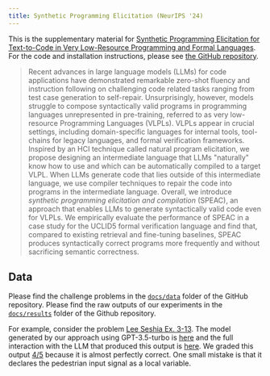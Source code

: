 ```yaml
---
title: Synthetic Programming Elicitation (NeurIPS '24)
---
```


This is the supplementary material for [Synthetic Programming Elicitation for Text-to-Code in Very Low-Resource Programming and Formal Languages](https://arxiv.org/abs/2406.03636). For the code and installation instructions, please see [the GitHub repository](https://github.com/FedericoAureliano/eudoxus).

> Recent advances in large language models (LLMs) for code applications have demonstrated remarkable zero-shot fluency and instruction following on challenging code related tasks ranging from test case generation to self-repair. Unsurprisingly, however, models struggle to compose syntactically valid programs in programming languages unrepresented in pre-training, referred to as very low-resource Programming Languages (VLPLs). VLPLs appear in crucial settings, including domain-specific languages for internal tools, tool-chains for legacy languages, and formal verification frameworks. Inspired by an HCI technique called natural program elicitation, we propose designing an intermediate language that LLMs "naturally" know how to use and which can be automatically compiled to a target VLPL. When LLMs generate code that lies outside of this intermediate language, we use compiler techniques to repair the code into programs in the intermediate language. Overall, we introduce _synthetic programming elicitation and compilation_ (SPEAC), an approach that enables LLMs to generate syntactically valid code even for VLPLs. We empirically evaluate the performance of SPEAC in a case study for the UCLID5 formal verification language and find that, compared to existing retrieval and fine-tuning baselines, SPEAC produces syntactically correct programs more frequently and without sacrificing semantic correctness.

## Data

Please find the challenge problems in the [`docs/data`](https://github.com/FedericoAureliano/eudoxus/tree/main/docs/data) folder of the GitHub repository. Please find the raw outputs of our experiments in the [`docs/results`](https://github.com/FedericoAureliano/eudoxus/tree/main/docs/results) folder of the Github repository.

For example, consider the problem [Lee Seshia Ex. 3-13](docs/data/LeeSeshia/ls-ex3_13.txt). The model generated by our approach using GPT-3.5-turbo is [here](docs/results/eudoxus-gpt35/ls-ex3_13.ucl) and the full interaction with the LLM that produced this output is [here](docs/results/eudoxus-gpt35/ls-ex3_13.txt). We graded this output [4/5](https://github.com/FedericoAureliano/eudoxus/blob/main/docs/results/correctness.csv) because it is almost perfectly correct. One small mistake is that it declares the pedestrian input signal as a local variable.
